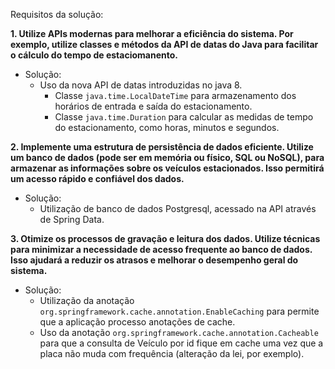 Requisitos da solução:

**1. Utilize APIs modernas para melhorar a eficiência do sistema. Por exemplo,
utilize classes e métodos da API de datas do Java para facilitar o cálculo do
tempo de estaciomanento.**
- Solução: 
  - Uso da nova API de datas introduzidas no java 8.
    - Classe `java.time.LocalDateTime` para armazenamento dos horários de entrada
e saída do estacionamento.
    - Classe `java.time.Duration` para calcular as medidas de tempo do estacionamento,
como horas, minutos e segundos.

**2. Implemente uma estrutura de persistência de dados eficiente. Utilize um banco
de dados (pode ser em memória ou físico, SQL ou NoSQL), para armazenar as informações
sobre os veículos estacionados. Isso permitirá um acesso rápido e confiável dos dados.**
- Solução:
  - Utilização de banco de dados Postgresql, acessado na API através de Spring Data.

**3. Otimize os processos de gravação e leitura dos dados. Utilize técnicas para
minimizar a necessidade de acesso frequente ao banco de dados. Isso ajudará a reduzir
os atrasos e melhorar o desempenho geral do sistema.**
- Solução:
  - Utilização da anotação `org.springframework.cache.annotation.EnableCaching` para
permite que a aplicação processo anotações de cache.
  - Uso da anotação `org.springframework.cache.annotation.Cacheable` para que a consulta
de Veículo por id fique em cache uma vez que a placa não muda com frequência 
(alteração da lei, por exemplo). 
